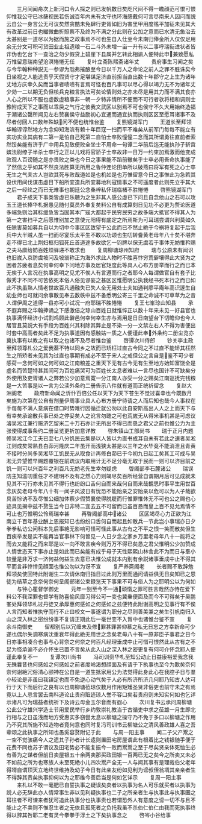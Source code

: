 <!-- { "loadSidebar": true } -->
　　三月间闻舟次上新河口令人探之则已发帆数日矣咫尺间不得一瞻顔范可恨可恨仰惟我公守已冰蘖视民若伤诚百年内未有太守也环海感戴何可言尽南来人因问而説云自公一身言公无可议矣然贪酷未免肆行吏胥如旧为害里甲用度徭平加征未见其大有改革过前日也纎微曲折照察不及终为不满之分此则在公加之意而已水清无鱼治去太甚别是一道尽以为据而施之政事焉不可也生自入仕至今未南归俸金所入仅仅足用余无分文可积可货田业止祖遗粮一石二斗外未増一亩一升有以二事呼瑞衔进状者皆诈伪也乞台下一查治之勿少假贷上碧崖下县属并乞转此相谕人便特此申兼致愿私万惟留意瑞南望沧溟惓惓无任
　　复叶立斋陈熙斋诸年丈
　　贵府事生习闻之矣与今华翰种种説无一参谬为虺弗摧酿至今日以千万人之命论之前人之罪不胜诛矣今日坐视之人能逃责乎天假贤守才足堪谋足济直前担当直出数十年郡守之上生为诸年丈地方庆幸久矣而当事者啧啧有言焉可怪也百凡事可以尽心得以竭力无不为诸年丈少効一二以期无负但核兵克粮言执法可矣论情则处之亦未尽是用其力而不满其食亦人心之所以不服也虚数虚粮事非一朝一夕特非情所不便而不可行者欤将相和调则士豫附成天下之事而以乖戾之气行之彼我文武区以别焉不可也侯守不久大用始终造福于潮诸公罄所闻见左右赞襄侯守益励初心宜通而通宜执而执则区区至愿耳诸事不及尽者付回人口数年殊缺问不便也统惟台鉴
　　复熊镜湖军门
　　王道长至拜领华翰谆谆然地方为念仰知海滨有赖十年巨寇一扫而平不难矣从前军门每每不能立有实功实业其病有二第一是怕自己死第二自怕士卒败憧憧二念而其所谓勇往直前者索然馁矣能有济乎广中用兵见敌便败全坐士不用命一句谭二华前后迄无能执孙子斩宫嫔法尉缭子半杀士卒行之正以儿戏将官骄子士卒故非一日万一约束加焉激而他变成败观人百谤随之是亦畏败之类也今日之事果能不蹈前辙矣乎士卒必用吾命执事能了了然信之乎如其不然良法胜算无所用之鲁仲连论田单所以破燕曰将军有死之心士卒无生之气夫古人岂欲其死与败哉道如是也机如是也万惟留意今日之事惟此为急若其设伏用间伐谋击虚目下船所宜造兵所宜募地利寇情事之不可遥度者此则先立乎其大之后一经纶之而已无难事也朝廷公念桑梓私怀瑞临楮不胜惓惓
　　啓熊镜湖军门
　　君子成天下事类皆虚已乐聴为之生非其人感公虚已下问且自念他山之石可以攻玉王道长捧华札据愚见随付莫员外奉复矣料公自有成算刻日见功不必更为赘论医道多端急则治其标缓急皆当固其本广寇大都起于民穷民穷之故多端大抵官不得其人为第一之害扫平之后愿惟别加之意使元阳得有底定之所焉斯为可耳瑞尝谓兴利莫如久任除害莫如募兵自以为切中今事区区致望于公此而已不然止絶于今祸将复起于后我兵中大半贼人虽一扫而尽宴乐太平生不敢以功颂也生叨转誊黄老母年八十矣不堪奔走不得已北上荆妇柩归狐死丘首道途多故欲乞一钧牌以保无虞若于事体无妨惟矜赐之夫马廪给妨百姓烦驿递不敢求也
　　复周柳塘琼州知府
　　瑞与公原未有闻识也旧嵗入京防虞坡问及坡翁称正为海外求此人物时不胜喜忭穷荒僻壤得此大贤为之困者苏疲者息矣何幸何幸下问地方事及居官矩度此等具人心布方册举而行之而已本无俟于人言况在执事高明之见尤不俟人有言遵而行之者耶今人每谓做官自有套子比做秀才不同不可苦依死本俗人俗见谬妄之甚区区惟愿明公执我经书死本行之而已如此不执虽熟人情老世故百凡通融失已失人全无用处士夫如通判廖平庵年高识邃生自幼业师也可就问余事散见奉去数帙中兹不备悉明公寄三千里之命诚不可草草为之昔人谓伊周之道得一县亦可小试况一府耶瑞不胜惓惓
　　复王七峯琼山知县
　　承不遐弃赐之华翰捧诵之下感激倍之琼山百姓日就惟悴正以数十年来未见一好县官也执事满怀经济小试割鸡顾此僻邑何幸何幸生亦与焉用是日日南望台下切瞻仰也今人居官且莫説大有手段为百姓兴其利除其弊止是不染一分一文禁左右人不得为害便出时套中高高者矣此不足为执事道因有感触姑一质之人便谨此奉外条约二册尘览亦冀执事有以教之有以取之也诸不及尽者惟台鉴
　　啓谭次川侍郎
　　钞关李主政至拜领尊札公之爱我葢不特以同乡之故而已矫枉过直古今同之不过直不能矫其枉然生之所矫者未见其为过直也事期有成必不至于宋人之戒但公之言自是鉴不可少者感荷一念何可如之何可如之江南粮差之重天下无有古今无有生至地方始知富饶全是虚名而苦楚特甚其间可为百姓痛哭可为百姓长太息者难以一言尽也国计不可缺矣分外使用及吏胥诸人之弊若公少加意焉寛一分江南人亦受一分之赐矣江南巡抚完钱粮是一大苦事是以一言为公渎外条约二册告示八件就有道而正统祈留念
　　复赵大洲阁老
　　政府新命闻之忻忭百倍公任以天下为天下苍生不觉过喜幸也今既数月矣施为次第在公自有剂量伊周事业具人心布方册宁待请之人而后知也哉今人事权在手每每不满人意病在借口时势难行因循迁就公勿以此自安斯高出人人之上而天下与有幸矣承谕散兵事已处之停妥矣人之讹言勿聴之可也荒嵗无从得米事机甚是可虑议濬吴淞江兼行赈济乞留米二十万石亦计无所出不得已而恳之君父之前也惟公力为主张使得成事条约二册呈览更祈加意详教
　　啓朱镇山工部尚书
　　瑞于正月内题修吴淞江今工夫已至七八分饥民云集是以人皆以为直书成耳自未有若此之速者吴淞江则成矣常熟县白茆河隆庆二年虽开而浅狭太甚是以三年之水毕竟不能消泄且青黄不接时分尚多吴淞毕工饥民无从取食计再修白茆已于今初九日起工矣其工可成与吴淞无异望惟早赐题覆银在前疏议内取用计无不足分毫无取于民而一则可以济目前之饥一则可以兴百年之利百凡无妨老先生幸勿疑虑
　　啓阁部李石麓诸公
　　瑞误防主知滥叨重任才不建明不及有之然心力则竭尽矣百所经营自谓期月后可见成就未见其不可行亦未见其不得行也纷纷口舌何自而来哉何自而来哉覩思时事平生用世百念灰矣老母今年八十有一闻子风波日有忧恐不能贻亲之安贻亲以危可以为人子哉欲具苦悰讷不及尽惟公细加体察少假赞襄使得脱屣而行惟罪惟休无不可也公之赐也心迹具见揭中兹不赘生当今日非特二宜去五不可留而已虽百恳而皇上百不见允焉情不可止也万惟明公怜焉瑞幸甚
　　再啓阁部高中诸公
　　区区竭尽心力正欲为江南立千百年基业酬上恩报知已也纷纷口舌何自而起且如散兵一节此岂小事瑞亦日夕拳拳私访公问科本先后事絶无影响可怪可怪此事从古有之不平之恨一笑而散矣但生百疾举发是实不能再当官事林下何曽见一人日夕念之家乡万里老母年八十一能将之而去又能将之而来耶是以一向不敢言疾今则万万不得已矣恳之君父惟明公少加赞成人情世态天下事亦止是如此而已矣能有成乎母子天性熙熙山林舎此不为而日与羣小较量是非万求一济何益何益生去意已决惟公成就本内别有余説诸事垂成中止不得其平而言非悻悻见顔面也惟公勿以为讶不宣
　　复严养斋阁老
　　长者赐不敢辞勉拜领矣使回特此附谢生二次请休南归指日过此则万里而通问请益俱无日矣知已之恩徒为结草之念奈何奈何呈阁部诸公柬録览天下事果不可与俗人为之耶明公以为何如
　　与钟心瞿督学御史
　　元年一别至今不一通顽惰之罪可胜言哉然亦恃在爱下料公不我深罪也督学有防喜偷风靡习得公可一变也冀乗便面及而今不可得矣于吴鹏峯处拜领华札过丹徒又承厚惠何感如之何感如之兹便特此附谢高明之见事行有不俟人言而知者惟执守而行不止曰校文一事遂谓为职分之尽则善美兼之矣生引帆南归入山之深入林之密纷纷事不复请正期此后一毫世变不入胷中也诸惟台鉴不宣
　　复余斗南御史
　　留都别后以冗缠未及修罪甚罪甚仰慕之私无日忘之方幸新命可少遂也偶尔失调寒病沈重衰年得此絶无用世之念矣老毋八十有一原非臣子事君之日今日亦事相凑合也事与心背奈之何奈之何百凡经理垂成中止可惜可恨然此从古有之不足为怪承谕不必介怀生已置不言矣从此入山之深入林之密更复有何可介怀念耶人便谨此奉复不一
　　复谭次川尚书
　　冯司训赍华札至知公动止日益康裕爱我念我无殊曩昔也何感如之何感如之前者度岭渴想顔面及有请于下执事也至今为歉矣奈何奈何谢絶冗俗清心颐神在公自是一道生抵家用公为法觉得此身此心在我腔子日与羣小较论是非虽曰我镇定也而不免逆心动气矣于人必有所济所济几何耶乃知古人达可行于天下而后行之良有以也周柳塘莅琼仅数月作用矩矱圣贤非俗吏也前守未之有焉竟以上人忌言罢去南科道论止贵府赃迹琼人誉不容口矣若贵府则未知实何如也乞详示诸凡可为瑞益者统祈下及诗云毋金玉尔音而有遐心
　　次川复书云承问周柳塘公此公守雄兴学造士节用爱民举行乡约敦崇礼教当于古循吏中求之莅雄一月生即北行相与之日虽浅而地方受惠实多窃尝太息以柳塘之操守乃不免于多口以柳塘之作用乃不究其所施不知造物者竟何意也同时复冯司训书云柳塘公之清风善政雄人喜之吾辈颂之此执事之所知也愚奚容赘附记于此
　　与周一阳主事
　　闻二子父产鬻之一空不觉骇痛今人之遗其子孙者计长逺则置田宅房屋谓此有根着比之钱银随手便于花费不同也苏子谓议及田宅势必不能复振今一败而鬻鬻之至于尽矣贤亲体死恤生必有善为之谋者但前日卖屋银五十余两卖那买政田银一百两已无之矣今之所卖又未必不如前之所为也寒族人未至死絶小儿四次鬻产全无一人与闻其事有是理哉伯父老年得壻自谓顶天立地终世维持及幼子今日有此亲友纷如见利为谤叔侄翁壻其亲亲者生不得辞其责矣执事抑何以为之耶维今善后当是何如乞详示
　　复周一阳主事
　　来札以不敢一毫肥已自誓执事之疑误矣卖者以执事为名人可乐就买者以执事为説人必无辞此亦人情常事生非以见利疑执事也二子之所亲者生与执事此与执事圗之耳往者不可谏来者犹可追此执事分也执事责也若谓恐外人有意度之谤一切不与且不能止之不卖则不惟忍生者之无依且孤死者之负托我虽不杀伯仁伯仁由我而死执事终得以辞其咎耶二老有灵今拳拳于浮土之下矣执事念之
　　啓岑小谷给事
